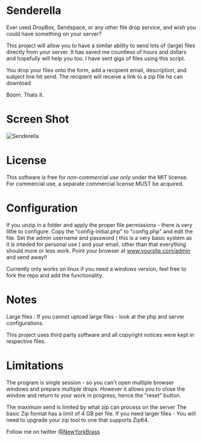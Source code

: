 Senderella
==========

Ever used DropBox, Sendspace, or any other file drop service, and wish you could have something on your server?

This project will allow you to have a similar ability to send lots of (large) files directly from your server.
It has saved me countless of hours and dollars and hopefully will help you too. I have sent gigs of files using this
script.  

You drop your files onto the form, add a recipient email, description, and subject line hit send.
The recipient will receive a link to a zip file he can download
 
Boom. Thats it. 


Screen Shot
===========

![Senderella](http://download.newyorkbrass.com/images/senderella.png "Senderella")

License
=======

This software is free for *non-commercial use only* under the MIT license. 
For commercial use, a separate commercial license MUST be acquired.  

Configuration
=============

If you unzip in a folder and apply the proper file permissions - there is very little to configure.
Copy the "config-initial.php" to "config.php" and edit the file.
Set the admin username and password ( this is a very basic system as it is inteded for personal use ) 
and your email. other than that everything should more or less work. 
Point your browser at www.yoursite.com/admin and send away!!

Currently only works on linux if you need a windows version, feel free to fork the repo and add the functionality.

Notes
=====

Large files : If you cannot upload large files - look at the php and server configurations.

This project uses third party software and all copyright notices were kept in respective files.  

Limitations 
===========
The program is single session - so you can't open multiple browser windows and prepare multiple drops.
*However* it allows you to close the window and return to your work in progress, hence the "reset" button. 
  
The maximum send is limited by what zip can process on the server The basic Zip format has a limit of 4 GB per file. 
If you need larger files - You will need to upgrade your zip tool to one that supports Zip64.


Follow me on twitter [@NewYorkBrass](https://twitter.com/NewYorkBrass) 
 

